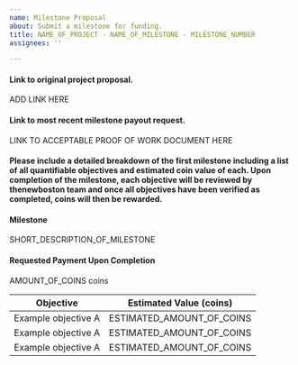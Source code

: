```yaml
---
name: Milestone Proposal
about: Submit a milestone for funding.
title: NAME_OF_PROJECT - NAME_OF_MILESTONE - MILESTONE_NUMBER
assignees: ''

---
```


#### Link to original project proposal.
ADD LINK HERE

#### Link to most recent milestone payout request.
LINK TO ACCEPTABLE PROOF OF WORK DOCUMENT HERE

#### Please include a detailed breakdown of the first milestone including a list of all quantifiable objectives and estimated coin value of each. Upon completion of the milestone, each objective will be reviewed by thenewboston team and once all objectives have been verified as completed, coins will then be rewarded.

#### Milestone
SHORT_DESCRIPTION_OF_MILESTONE

#### Requested Payment Upon Completion
AMOUNT_OF_COINS coins

| Objective           | Estimated Value (coins)   |
| ------------------- | ------------------------- |
| Example objective A | ESTIMATED_AMOUNT_OF_COINS |
| Example objective A | ESTIMATED_AMOUNT_OF_COINS |
| Example objective A | ESTIMATED_AMOUNT_OF_COINS |
